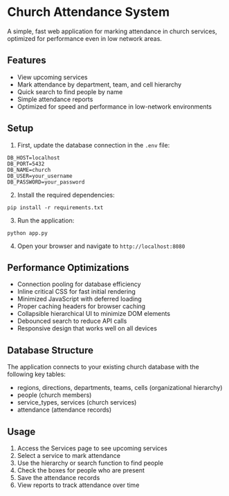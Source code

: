 # Church Attendance System

A simple, fast web application for marking attendance in church services, optimized for performance even in low network areas.

## Features

- View upcoming services
- Mark attendance by department, team, and cell hierarchy
- Quick search to find people by name
- Simple attendance reports
- Optimized for speed and performance in low-network environments

## Setup

1. First, update the database connection in the `.env` file:

```
DB_HOST=localhost
DB_PORT=5432
DB_NAME=church
DB_USER=your_username
DB_PASSWORD=your_password
```

2. Install the required dependencies:

```
pip install -r requirements.txt
```

3. Run the application:

```
python app.py
```

4. Open your browser and navigate to `http://localhost:8080`

## Performance Optimizations

- Connection pooling for database efficiency
- Inline critical CSS for fast initial rendering
- Minimized JavaScript with deferred loading
- Proper caching headers for browser caching
- Collapsible hierarchical UI to minimize DOM elements
- Debounced search to reduce API calls
- Responsive design that works well on all devices

## Database Structure

The application connects to your existing church database with the following key tables:
- regions, directions, departments, teams, cells (organizational hierarchy)
- people (church members)
- service_types, services (church services)
- attendance (attendance records)

## Usage

1. Access the Services page to see upcoming services
2. Select a service to mark attendance
3. Use the hierarchy or search function to find people
4. Check the boxes for people who are present
5. Save the attendance records
6. View reports to track attendance over time
